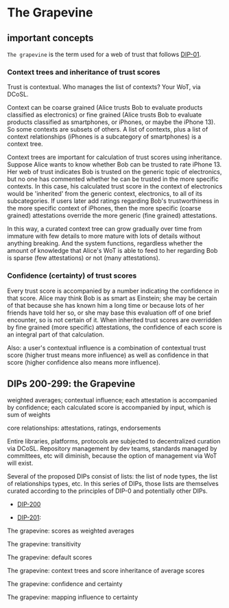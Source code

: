 # The Grapevine

## important concepts

`The grapevine` is the term used for a web of trust that follows [DIP-01](../01.md).

### Context trees and inheritance of trust scores

Trust is contextual. Who manages the list of contexts? Your WoT, via DCoSL.

Context can be coarse grained (Alice trusts Bob to evaluate products classified as electronics) or fine grained (Alice trusts Bob to evaluate products classified as smartphones, or iPhones, or maybe the iPhone 13). So some contexts are subsets of others. A list of contexts, plus a list of context relationships (iPhones is a subcategory of smartphones) is a context tree.

Context trees are important for calculation of trust scores using inheritance. Suppose Alice wants to know whether Bob can be trusted to rate iPhone 13. Her web of trust indicates Bob is trusted on the generic topic of electronics, but no one has commented whether he can be trusted in the more specific contexts. In this case, his calculated trust score in the context of electronics would be 'inherited' from the generic context, electronics, to all of its subcategories. If users later add ratings regarding Bob's trustworthiness in the more specific context of iPhones, then the more specific (coarse grained) attestations override the more generic (fine grained) attestations.

In this way, a curated context tree can grow gradually over time from immature with few details to more mature with lots of details without anything breaking. And the system functions, regardless whether the amount of knowledge that Alice's WoT is able to feed to her regarding Bob is sparse (few attestations) or not (many attestations).

### Confidence (certainty) of trust scores

Every trust score is accompanied by a number indicating the confidence in that score. Alice may think Bob is as smart as Einstein; she may be certain of that because she has known him a long time or because lots of her friends have told her so, or she may base this evaluation off of one brief encounter, so is not certain of it. When inherited trust scores are overridden by fine grained (more specific) attestations, the confidence of each score is an integral part of that calculation.

Also: a user's contextual influence is a combination of contextual trust score (higher trust means more influence) as well as confidence in that score (higher confidence also means more influence).

## DIPs 200-299: the Grapevine

weighted averages; contextual influence; each attestation is accompanied by confidence; each calculated score is accompanied by input, which is sum of weights

core relationships: attestations, ratings, endorsements

Entire libraries, platforms, protocols are subjected to decentralized curation via DCoSL. Repository management by dev teams, standards managed by committees, etc will diminish, because the option of management via WoT will exist.

Several of the proposed DIPs consist of lists: the list of node types, the list of relationships types, etc. In this series of DIPs, those lists are themselves curated according to the principles of DIP-0 and potentially other DIPs. 

- [DIP-200](200.md) 

- [DIP-201](201.md): 

The grapevine: scores as weighted averages

The grapevine: transitivity

The grapevine: default scores

The grapevine: context trees and score inheritance of average scores

The grapevine: confidence and certainty

The grapevine: mapping influence to certainty
